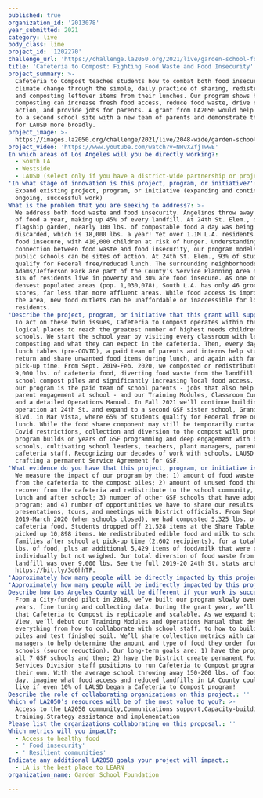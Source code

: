 ```yaml
---
published: true
organization_id: '2013078'
year_submitted: 2021
category: live
body_class: lime
project_id: '1202270'
challenge_url: 'https://challenge.la2050.org/2021/live/garden-school-foundation/'
title: 'Cafeteria to Compost: Fighting Food Waste and Food Insecurity'
project_summary: >-
  Cafeteria to Compost teaches students how to combat both food insecurity and
  climate change through the simple, daily practice of sharing, redistributing,
  and composting leftover items from their lunches. Our program shows how school
  composting can increase fresh food access, reduce food waste, drive climate
  action, and provide jobs for parents. A grant from LA2050 would help us expand
  to a second school site with a new team of parents and demonstrate the model
  for LAUSD more broadly.
project_image: >-
  https://images.la2050.org/challenge/2021/live/2048-wide/garden-school-foundation.jpg
project_video: 'https://www.youtube.com/watch?v=NHvXZfjTwwE'
In which areas of Los Angeles will you be directly working?:
  - South LA
  - Westside
  - LAUSD (select only if you have a district-wide partnership or project)
'In what stage of innovation is this project, program, or initiative?': >-
  Expand existing project, program, or initiative (expanding and continuing
  ongoing, successful work)
What is the problem that you are seeking to address?: >-
  We address both food waste and food insecurity. Angelinos throw away 1M tons
  of food a year, making up 45% of every landfill. At 24th St. Elem., our
  flagship garden, nearly 100 lbs. of compostable food a day was being
  discarded, which is 18,000 lbs. a year! Yet over 1.1M L.A. residents are also
  food insecure, with 410,000 children at risk of hunger. Understanding the
  connection between food waste and food insecurity, our program models how
  public schools can be sites of action. At 24th St. Elem., 93% of students
  qualify for Federal free/reduced lunch. The surrounding neighborhoods of West
  Adams/Jefferson Park are part of the County’s Service Planning Area 6, where
  31% of residents live in poverty and 30% are food insecure. As one of the
  densest populated areas (pop. 1,030,078), South L.A. has only 46 grocery
  stores, far less than more affluent areas. While food access is improving in
  the area, new food outlets can be unaffordable or inaccessible for low-income
  residents.
'Describe the project, program, or initiative that this grant will support to address the problem identified.': >-
  To act on these twin issues, Cafeteria to Compost operates within the most
  logical places to reach the greatest number of highest needs children: public
  schools. We start the school year by visiting every classroom with lessons on
  composting and what they can expect in the cafeteria. Then, every day at the
  lunch tables (pre-COVID), a paid team of parents and interns help students
  return and share unwanted food items during lunch, and again with families at
  pick-up time. From Sept. 2019-Feb. 2020, we composted or redistributed over
  9,000 lbs. of cafeteria food, diverting food waste from the landfill to our
  school compost piles and significantly increasing local food access. Unique to
  our program is the paid team of school parents - jobs that also help foster
  parent engagement at school - and our Training Modules, Classroom Curriculum,
  and a detailed Operations Manual. In Fall 2021 we’ll continue building the
  operation at 24th St. and expand to a second GSF sister school, Grand View
  Blvd. in Mar Vista, where 65% of students qualify for Federal free or reduced
  lunch. While the food share component may still be temporarily curtained per
  Covid restrictions, collection and diversion to the compost will proceed. The
  program builds on years of GSF programming and deep engagement with both
  schools, cultivating school leaders, teachers, plant managers, parents, and
  cafeteria staff. Recognizing our decades of work with schools, LAUSD is
  crafting a permanent Service Agreement for GSF.
'What evidence do you have that this project, program, or initiative is or will be successful, and how will you define and measure success?': >-
  We measure the impact of our program by the: 1) amount of food waste diverted
  from the cafeteria to the compost piles; 2) amount of unused food that we
  recover from the cafeteria and redistribute to the school community, both at
  lunch and after school; 3) number of other GSF schools that have adopted the
  program; and 4) number of opportunities we have to share our results via
  presentations, tours, and meetings with District officials. From Sept.
  2019-March 2020 (when schools closed), we had composted 5,325 lbs. of
  cafeteria food. Students dropped off 21,528 items at the Share Table, and
  picked up 10,898 items. We redistributed edible food and milk to school
  families after school at pick-up time (2,602 recipients), for a total of 3,753
  lbs. of food, plus an additional 5,429 items of food/milk that were counted
  individually but not weighed. Our total diversion of food waste from the
  landfill was over 9,000 lbs. See the full 2019-20 24th St. stats archive:
  https://bit.ly/3d6hhTF.
'Approximately how many people will be directly impacted by this project, program, or initiative?': '1398'
'Approximately how many people will be indirectly impacted by this project, program, or initiative?': '1450'
Describe how Los Angeles County will be different if your work is successful.: >-
  From a City-funded pilot in 2018, we’ve built our program slowly over three
  years, fine tuning and collecting data. During the grant year, we’ll prove
  that Cafeteria to Compost is replicable and scalable. As we expand to Grand
  View, we’ll debut our Training Modules and Operations Manual that detail
  everything from how to collaborate with school staff, to how to build compost
  piles and test finished soil. We’ll share collection metrics with cafeteria
  managers to help determine the amount and type of food they order for their
  schools (source reduction). Our long-term goals are: 1) have the program at
  all 7 GSF schools and then; 2) have the District create permanent Food
  Services Division staff positions to run Cafeteria to Compost programs on
  their own. With the average school throwing away 150-200 lbs. of food every
  day, imagine what food access and reduced landfills in LA County could look
  like if even 10% of LAUSD began a Cafeteria to Compost program!
Describe the role of collaborating organizations on this project.: ''
Which of LA2050’s resources will be of the most value to you?: >-
  Access to the LA2050 community,Communications support,Capacity-building and
  training,Strategy assistance and implementation
Please list the organizations collaborating on this proposal.: ''
Which metrics will you impact?:
  - Access to healthy food
  - ' Food insecurity'
  - ' Resilient communities'
Indicate any additional LA2050 goals your project will impact.:
  - LA is the best place to LEARN
organization_name: Garden School Foundation

---
```

